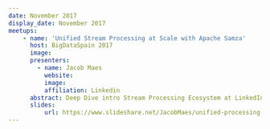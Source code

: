```yaml
---
date: November 2017
display_date: November 2017
meetups:
    - name: 'Unified Stream Processing at Scale with Apache Samza'
      host: BigDataSpain 2017
      image: 
      presenters:
        - name: Jacob Maes
          website: 
          image:
          affiliation: Linkedin
      abstract: Deep Dive intro Stream Processing Ecosystem at LinkedIn, use cases in batch and streaming world
      slides:
          url: https://www.slideshare.net/JacobMaes/unified-processing-at-scale-with-apache-samza-bds2017/1
---
```

<!--
   Licensed to the Apache Software Foundation (ASF) under one or more
   contributor license agreements.  See the NOTICE file distributed with
   this work for additional information regarding copyright ownership.
   The ASF licenses this file to You under the Apache License, Version 2.0
   (the "License"); you may not use this file except in compliance with
   the License.  You may obtain a copy of the License at

       http://www.apache.org/licenses/LICENSE-2.0

   Unless required by applicable law or agreed to in writing, software
   distributed under the License is distributed on an "AS IS" BASIS,
   WITHOUT WARRANTIES OR CONDITIONS OF ANY KIND, either express or implied.
   See the License for the specific language governing permissions and
   limitations under the License.
-->